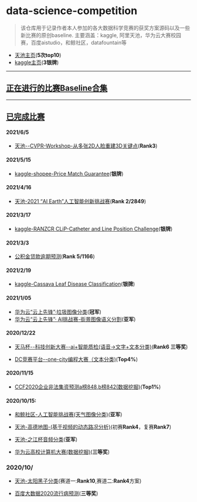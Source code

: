# data-science-competition
>  该仓库用于记录作者本人参加的各大数据科学竞赛的获奖方案源码以及一些新比赛的原创baseline. 主要涵盖：kaggle, 阿里天池，华为云大赛校园赛，百度aistudio，和鲸社区，datafountain等

- [天池主页](https://tianchi.aliyun.com/home/science/scienceDetail?userId=1095279432678)(**5次top10**)
- [kaggle主页](https://www.kaggle.com/aimanlim0/competitions)(**3银牌**)
---
## [正在进行的比赛Baseline合集](https://github.com/DLLXW/data-science-competition/tree/main/baseline%E5%90%88%E9%9B%86)
---
## [已完成比赛](https://github.com/DLLXW/data-science-competition)

#### 2021/6/5
- [天池--CVPR-Workshop-从多张2D人脸重建3D关键点](https://github.com/DLLXW/data-science-competition/tree/main/%E5%A4%A9%E6%B1%A0/CVPR2021-PIC-Challenge)(**Rank3**)
#### 2021/5/15
- [kaggle-shopee-Price Match Guarantee](https://github.com/DLLXW/data-science-competition/tree/main/kaggle/shopee)(**银牌**)
#### 2021/4/16
- [天池-2021 “AI Earth”人工智能创新挑战赛](https://github.com/DLLXW/data-science-competition/tree/main/%E5%A4%A9%E6%B1%A0/2021%20%E2%80%9CAI%20Earth%E2%80%9D%E4%BA%BA%E5%B7%A5%E6%99%BA%E8%83%BD%E5%88%9B%E6%96%B0%E6%8C%91%E6%88%98%E8%B5%9B)(**Rank 2/2849**)
#### 2021/3/17
- [kaggle-RANZCR CLiP-Catheter and Line Position Challenge](https://github.com/DLLXW/data-science-competition/tree/main/kaggle/RANZCR%20CLiP%20-%20Catheter%20and%20Line%20Position%20Challenge)(**银牌**)
#### 2021/3/3
- [公积金贷款逾期预测](https://github.com/DLLXW/data-science-competition/tree/main/dc%E7%AB%9E%E8%B5%9B/%E5%85%AC%E7%A7%AF%E9%87%91%E8%B4%B7%E6%AC%BE%E9%80%BE%E6%9C%9F%E9%A2%84%E6%B5%8B)(**Rank 5/1166**)
#### 2021/2/19
- [kaggle-Cassava Leaf Disease Classification](https://github.com/DLLXW/data-science-competition/tree/main/kaggle/Cassava%20Leaf%20Disease%20Classification)(**银牌**)

#### 2021/1/05
- [华为云“云上先锋”·垃圾图像分类](https://github.com/DLLXW/data-science-competition/tree/main/%E5%8D%8E%E4%B8%BA/%E5%8D%8E%E4%B8%BA%E4%BA%91-%E4%BA%91%E4%B8%8A%E5%85%88%E9%94%8B-%E5%9E%83%E5%9C%BE%E5%9B%BE%E7%89%87%E5%88%86%E7%B1%BB)(**冠军**)
- [华为云“云上先锋”· AI挑战赛-街景图像语义分割](https://github.com/DLLXW/data-science-competition/tree/main/%E5%8D%8E%E4%B8%BA/%E5%8D%8E%E4%B8%BA%E4%BA%91-%E4%BA%91%E4%B8%8A%E5%85%88%E9%94%8B-%E8%A1%97%E6%99%AF%E5%9B%BE%E5%83%8F%E8%AF%AD%E4%B9%89%E5%88%86%E5%89%B2)(**亚军**)

#### 2020/12/22
- [天马杯--科技创新大赛--ai+智能质检(语音->文字+文本分类)](https://github.com/DLLXW/data-science-competition/tree/main/else/%E5%A4%A9%E9%A9%AC%E6%9D%AF--AI%2Bz%E6%99%BA%E8%83%BD%E8%B4%A8%E6%A3%80)(**Rank6 三等奖**)

- [DC竞赛平台--one-city编程大赛（文本分类)](https://github.com/DLLXW/data-science-competition/tree/main/dc%E7%AB%9E%E8%B5%9B/one-city%E7%BC%96%E7%A8%8B%E5%A4%A7%E8%B5%9B)(**Top4%**)
#### 2020/11/15
- [CCF2020企业非法集资预测a榜848,b榜842(数据挖掘)](https://github.com/DLLXW/data-science-competition/tree/main/datafountain)(**Top1%**)
#### 2020/10/15:
- [和鲸社区-人工智能挑战赛(天气图像分类)](https://github.com/DLLXW/data-science-competition/tree/main/%E5%92%8C%E9%B2%B8/%E4%BA%BA%E5%B7%A5%E6%99%BA%E8%83%BD%E6%8C%91%E6%88%98%E8%B5%9B)(**亚军**)

- [天池-高德地图-(基于视频的动态路况分析)](https://github.com/DLLXW/data-science-competition/tree/main/%E5%A4%A9%E6%B1%A0/%E9%AB%98%E5%BE%B7%E5%9C%B0%E5%9B%BE)(初赛**Rank4**，复赛**Rank7**)

- [天池-之江杯音频分类](https://github.com/DLLXW/data-science-competition/tree/main/else/%E4%B9%8B%E6%B1%9F%E9%9F%B3%E9%A2%91%E5%88%86%E7%B1%BB)(**亚军**)

- [华为云高校计算机大赛(数据挖掘)](https://github.com/DLLXW/data-science-competition/tree/main/%E5%8D%8E%E4%B8%BA/BDC-2020)(**三等奖**)
### 2020/10/
- [天池-太阳黑子分类](https://github.com/DLLXW/data-science-competition/tree/main/%E5%A4%A9%E6%B1%A0/%E5%A4%A9%E6%B1%A0-%E5%A4%AA%E9%98%B3%E9%BB%91%E5%AD%90)(赛道一:**Rank10**,赛道二:**Rank4**方案)


- [百度大数据2020流行病预测](https://github.com/DLLXW/data-science-competition/tree/main/%E7%99%BE%E5%BA%A6/%E7%99%BE%E5%BA%A6%E5%A4%A7%E6%95%B0%E6%8D%AE2020)(**三等奖**)

